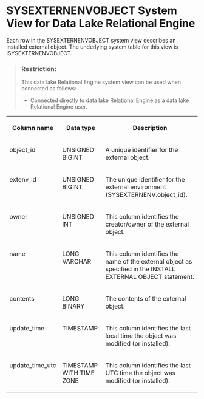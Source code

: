 <!-- loio3be888176c5f101493a8b6b21381355a -->

# SYSEXTERNENVOBJECT System View for Data Lake Relational Engine

Each row in the SYSEXTERNENVOBJECT system view describes an installed external object. The underlying system table for this view is ISYSEXTERNENVOBJECT.



> ### Restriction:  
> This data lake Relational Engine system view can be used when connected as follows:
> 
> -   Connected directly to data lake Relational Engine as a data lake Relational Engine user.




<table>
<tr>
<th valign="top">

Column name



</th>
<th valign="top">

Data type



</th>
<th valign="top">

Description



</th>
</tr>
<tr>
<td valign="top">

object\_id



</td>
<td valign="top">

UNSIGNED BIGINT



</td>
<td valign="top">

A unique identifier for the external object.



</td>
</tr>
<tr>
<td valign="top">

extenv\_id



</td>
<td valign="top">

UNSIGNED BIGINT



</td>
<td valign="top">

The unique identifier for the external environment \(SYSEXTERNENV.object\_id\).



</td>
</tr>
<tr>
<td valign="top">

owner



</td>
<td valign="top">

UNSIGNED INT



</td>
<td valign="top">

This column identifies the creator/owner of the external object.



</td>
</tr>
<tr>
<td valign="top">

name



</td>
<td valign="top">

LONG VARCHAR



</td>
<td valign="top">

This column identifies the name of the external object as specified in the INSTALL EXTERNAL OBJECT statement.



</td>
</tr>
<tr>
<td valign="top">

contents



</td>
<td valign="top">

LONG BINARY



</td>
<td valign="top">

The contents of the external object.



</td>
</tr>
<tr>
<td valign="top">

update\_time



</td>
<td valign="top">

TIMESTAMP



</td>
<td valign="top">

This column identifies the last local time the object was modified \(or installed\).



</td>
</tr>
<tr>
<td valign="top">

update\_time\_utc



</td>
<td valign="top">

TIMESTAMP WITH TIME ZONE



</td>
<td valign="top">

This column identifies the last UTC time the object was modified \(or installed\).



</td>
</tr>
</table>


